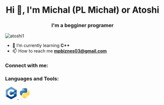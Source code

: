 <h1 align="center">Hi 👋, I'm Michal (PL Michał) or Atoshi</h1>
<h3 align="center">I'm a begginer programer</h3>

<p align="left"> <img src="https://komarev.com/ghpvc/?username=atoshi1&label=Profile%20views&color=0e75b6&style=flat" alt="atoshi1" /> </p>

- 🌱 I’m currently learning **C++**
-  📫 How to reach me **mpbiznes03@gmail.com**

<h3 align="left">Connect with me:</h3>
<p align="left">
</p>

<h3 align="left">Languages and Tools:</h3>
<p align="left"> <a href="https://www.w3schools.com/cpp/" target="_blank" rel="noreferrer"> <img src="https://raw.githubusercontent.com/devicons/devicon/master/icons/cplusplus/cplusplus-original.svg" alt="cplusplus" width="40" height="40"/> </a> <a href="https://www.python.org" target="_blank" rel="noreferrer"> <img src="https://raw.githubusercontent.com/devicons/devicon/master/icons/python/python-original.svg" alt="python" width="40" height="40"/> </a> </p>

